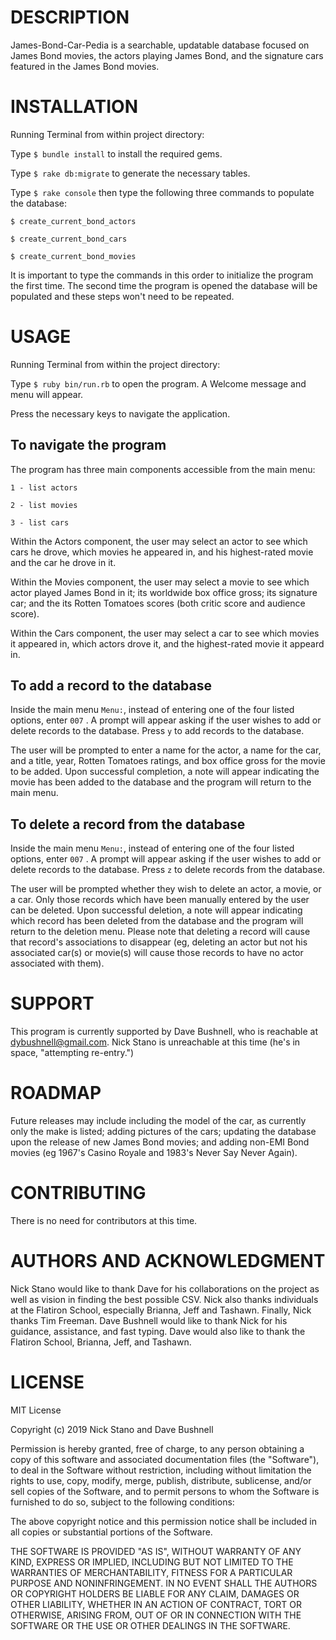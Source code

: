DESCRIPTION
===========
James-Bond-Car-Pedia is a searchable, updatable database focused on James Bond movies, the actors playing James Bond, and the signature cars featured in the James Bond movies.


INSTALLATION
============
Running Terminal from within project directory:

Type 
```$ bundle install``` 
to install the required gems.

Type 
```$ rake db:migrate``` 
to generate the necessary tables.

Type 
```$ rake console```
then type the following three commands to populate the database:

```$ create_current_bond_actors```

```$ create_current_bond_cars```

```$ create_current_bond_movies```

It is important to type the commands in this order to initialize the program the first time. The second time the program is opened the database will be populated and these steps won't need to be repeated.


USAGE
=====
Running Terminal from within the project directory:

Type 
```$ ruby bin/run.rb``` 
to open the program. A Welcome message and menu will appear.

Press the necessary keys to navigate the application.

To navigate the program
-----------------------
The program has three main components accessible from the main menu:

```1 - list actors```

```2 - list movies```

```3 - list cars```

Within the Actors component, the user may select an actor to see which cars he drove, which movies he appeared in, and his highest-rated movie and the car he drove in it.

Within the Movies component, the user may select a movie to see which actor played James Bond in it; its worldwide box office gross; its signature car; and the its Rotten Tomatoes scores (both critic score and audience score).

Within the Cars component, the user may select a car to see which movies it appeared in, which actors drove it, and the highest-rated movie it appeard in.

To add a record to the database
-------------------------------
Inside the main menu ```Menu:```, instead of entering one of the four listed options, enter ```007``` . A prompt will appear asking if the user wishes to add or delete records to the database. Press ```y``` to add records to the database.

The user will be prompted to enter a name for the actor, a name for the car, and a title, year, Rotten Tomatoes ratings, and box office gross for the movie to be added. Upon successful completion, a note will appear indicating the movie has been added to the database and the program will return to the main menu.

To delete a record from the database
-------------------------------
Inside the main menu ```Menu:```, instead of entering one of the four listed options, enter ```007``` . A prompt will appear asking if the user wishes to add or delete records to the database. Press ```z``` to delete records from the database.

The user will be prompted whether they wish to delete an actor, a movie, or a car. Only those records which have been manually entered by the user can be deleted. Upon successful deletion, a note will appear indicating which record has been deleted from the database and the program will return to the deletion menu. Please note that deleting a record will cause that record's associations to disappear (eg, deleting an actor but not his associated car(s) or movie(s) will cause those records to have no actor associated with them).


SUPPORT
=======
This program is currently supported by Dave Bushnell, who is reachable at dybushnell@gmail.com. Nick Stano is unreachable at this time (he's in space, "attempting re-entry.")


ROADMAP
=======
Future releases may include including the model of the car, as currently only the make is listed; adding pictures of the cars; updating the database upon the release of new James Bond movies; and adding non-EMI Bond movies (eg 1967's Casino Royale and 1983's Never Say Never Again).


CONTRIBUTING
============
There is no need for contributors at this time.


AUTHORS AND ACKNOWLEDGMENT
==========================
Nick Stano would like to thank Dave for his collaborations on the project as well as vision in finding the best possible CSV. Nick also thanks individuals at the Flatiron School, especially Brianna, Jeff and Tashawn.  Finally, Nick thanks Tim Freeman.
Dave Bushnell would like to thank Nick for his guidance, assistance, and fast typing. Dave would also like to thank the Flatiron School, Brianna, Jeff, and Tashawn. 


LICENSE
=======
MIT License

Copyright (c) 2019 Nick Stano and Dave Bushnell

Permission is hereby granted, free of charge, to any person obtaining a copy
of this software and associated documentation files (the "Software"), to deal
in the Software without restriction, including without limitation the rights
to use, copy, modify, merge, publish, distribute, sublicense, and/or sell
copies of the Software, and to permit persons to whom the Software is
furnished to do so, subject to the following conditions:

The above copyright notice and this permission notice shall be included in all
copies or substantial portions of the Software.

THE SOFTWARE IS PROVIDED "AS IS", WITHOUT WARRANTY OF ANY KIND, EXPRESS OR
IMPLIED, INCLUDING BUT NOT LIMITED TO THE WARRANTIES OF MERCHANTABILITY,
FITNESS FOR A PARTICULAR PURPOSE AND NONINFRINGEMENT. IN NO EVENT SHALL THE
AUTHORS OR COPYRIGHT HOLDERS BE LIABLE FOR ANY CLAIM, DAMAGES OR OTHER
LIABILITY, WHETHER IN AN ACTION OF CONTRACT, TORT OR OTHERWISE, ARISING FROM,
OUT OF OR IN CONNECTION WITH THE SOFTWARE OR THE USE OR OTHER DEALINGS IN THE
SOFTWARE.
